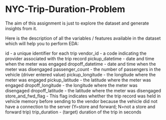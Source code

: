 # NYC-Trip-Duration-Problem
The aim of this assignment is just to explore the dataset and generate insights from it. 

Here is the description of all the variables / features available in the dataset which will help you to perform EDA:

id - a unique identifier for each trip
vendor_id - a code indicating the provider associated with the trip record
pickup_datetime - date and time when the meter was engaged
dropoff_datetime - date and time when the meter was disengaged
passenger_count - the number of passengers in the vehicle (driver entered value)
pickup_longitude - the longitude where the meter was engaged
pickup_latitude - the latitude where the meter was engaged
dropoff_longitude - the longitude where the meter was disengaged
dropoff_latitude - the latitude where the meter was disengaged
store_and_fwd_flag - This flag indicates whether the trip record was held in vehicle memory before sending to the vendor because the vehicle did not have a connection to the server (Y=store and forward; N=not a store and forward trip)
trip_duration - (target) duration of the trip in seconds
